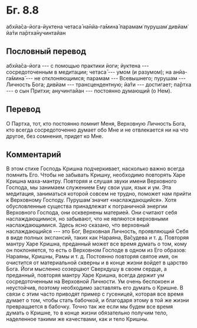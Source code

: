 # Бг. 8.8

абхйа̄са-йога-йуктена четаса̄ на̄нйа-га̄мина̄ парамам̇ пурушам̇ дивйам̇ йа̄ти
па̄ртха̄нучинтайан

## Пословный перевод

абхйа̄са-йога --- с помощью практики йоги; йуктена --- сосредоточенным в
медитации; четаса̄ --- умом (и разумом); на анйа-га̄мина̄ --- не
отклоняющимся; парамам --- Всевышнего; пурушам --- Личность Бога; дивйам
--- трансцендентную; йа̄ти --- достигает; па̄ртха --- о сын Притхи;
анучинтайан --- постоянно думающий (о Нем).

## Перевод

О Партха, тот, кто постоянно помнит Меня, Верховную Личность Бога, кто
всегда сосредоточенно думает обо Мне и не отвлекается ни на что другое,
без сомнения, придет ко Мне.

## Комментарий

В этом стихе Господь Кришна подчеркивает, насколько важно всегда помнить
Его. Чтобы не забывать Кришну, необходимо повторять Харе Кришна
маха-мантру. Повторяя и слушая звуки имени Верховного Господа, мы
занимаем служением Ему свои уши, язык и ум. Эта медитация, заниматься
которой совсем не трудно, поможет нам прийти к Верховному Господу.
Пурушам̇ значит «наслаждающийся». Хотя обусловленные существа принадлежат
к пограничной энергии Верховного Господа, они осквернены материей. Они
считают себя наслаждающимися, но забывают, что не являются верховными
наслаждающимися. Здесь ясно сказано, что верховный наслаждающийся ---
это Бог, Верховная Личность, проявляющий Себя в виде полных экспансий,
таких как Нараяна, Ва̄судева и т. д. Повторяя мантру Харе Кришна,
преданный может все время думать о том, кому он поклоняется, то есть о
Верховном Господе в одном из Его образов: Нараяны, Кришны, Рамы и т. д.
Постоянно повторяя святое имя, он очистится от материальной скверны и в
конце жизни войдет в царство Бога. Йоги мысленно созерцают Сверхдушу в
своем сердце, а преданный, повторяя мантру Харе Кришна, всегда держит ум
сосредоточенным на Верховной Личности. Ум очень беспокоен и неустойчив,
поэтому необходимо заставлять его думать о Кришне. В связи с этим часто
приводят пример с гусеницей, которая все время думает о том, чтобы стать
бабочкой, и благодаря этому в той же жизни превращается в бабочку. Точно
так же если мы будем все время думать о Кришне, то в конце жизни
обязательно получим тело, наделенное такими же качествами, как и тело
Кришны.
